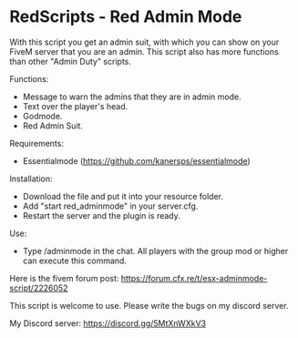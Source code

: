 # RedScripts - Red Admin Mode


With this script you get an admin suit, with which you can show on your FiveM server that you are an admin.
This script also has more functions than other "Admin Duty" scripts.

Functions:
- Message to warn the admins that they are in admin mode.
- Text over the player's head.
- Godmode.
- Red Admin Suit.

Requirements:
- Essentialmode (https://github.com/kanersps/essentialmode)

Installation:
- Download the file and put it into your resource folder.
- Add "start red_adminmode" in your server.cfg.
- Restart the server and the plugin is ready.

Use:
- Type /adminmode in the chat. All players with the group mod or higher can execute this command.

Here is the fivem forum post:
https://forum.cfx.re/t/esx-adminmode-script/2226052

This script is welcome to use.
Please write the bugs on my discord server.

My Discord server: https://discord.gg/5MtXnWXkV3

